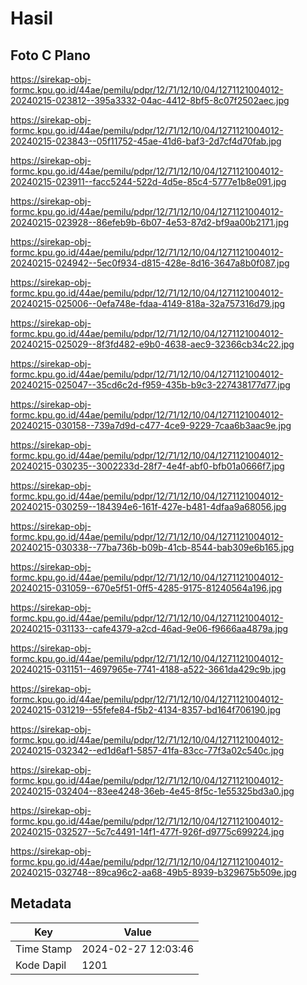 # Hasil

## Foto C Plano

https://sirekap-obj-formc.kpu.go.id/44ae/pemilu/pdpr/12/71/12/10/04/1271121004012-20240215-023812--395a3332-04ac-4412-8bf5-8c07f2502aec.jpg

https://sirekap-obj-formc.kpu.go.id/44ae/pemilu/pdpr/12/71/12/10/04/1271121004012-20240215-023843--05f11752-45ae-41d6-baf3-2d7cf4d70fab.jpg

https://sirekap-obj-formc.kpu.go.id/44ae/pemilu/pdpr/12/71/12/10/04/1271121004012-20240215-023911--facc5244-522d-4d5e-85c4-5777e1b8e091.jpg

https://sirekap-obj-formc.kpu.go.id/44ae/pemilu/pdpr/12/71/12/10/04/1271121004012-20240215-023928--86efeb9b-6b07-4e53-87d2-bf9aa00b2171.jpg

https://sirekap-obj-formc.kpu.go.id/44ae/pemilu/pdpr/12/71/12/10/04/1271121004012-20240215-024942--5ec0f934-d815-428e-8d16-3647a8b0f087.jpg

https://sirekap-obj-formc.kpu.go.id/44ae/pemilu/pdpr/12/71/12/10/04/1271121004012-20240215-025006--0efa748e-fdaa-4149-818a-32a757316d79.jpg

https://sirekap-obj-formc.kpu.go.id/44ae/pemilu/pdpr/12/71/12/10/04/1271121004012-20240215-025029--8f3fd482-e9b0-4638-aec9-32366cb34c22.jpg

https://sirekap-obj-formc.kpu.go.id/44ae/pemilu/pdpr/12/71/12/10/04/1271121004012-20240215-025047--35cd6c2d-f959-435b-b9c3-227438177d77.jpg

https://sirekap-obj-formc.kpu.go.id/44ae/pemilu/pdpr/12/71/12/10/04/1271121004012-20240215-030158--739a7d9d-c477-4ce9-9229-7caa6b3aac9e.jpg

https://sirekap-obj-formc.kpu.go.id/44ae/pemilu/pdpr/12/71/12/10/04/1271121004012-20240215-030235--3002233d-28f7-4e4f-abf0-bfb01a0666f7.jpg

https://sirekap-obj-formc.kpu.go.id/44ae/pemilu/pdpr/12/71/12/10/04/1271121004012-20240215-030259--184394e6-161f-427e-b481-4dfaa9a68056.jpg

https://sirekap-obj-formc.kpu.go.id/44ae/pemilu/pdpr/12/71/12/10/04/1271121004012-20240215-030338--77ba736b-b09b-41cb-8544-bab309e6b165.jpg

https://sirekap-obj-formc.kpu.go.id/44ae/pemilu/pdpr/12/71/12/10/04/1271121004012-20240215-031059--670e5f51-0ff5-4285-9175-81240564a196.jpg

https://sirekap-obj-formc.kpu.go.id/44ae/pemilu/pdpr/12/71/12/10/04/1271121004012-20240215-031133--cafe4379-a2cd-46ad-9e06-f9666aa4879a.jpg

https://sirekap-obj-formc.kpu.go.id/44ae/pemilu/pdpr/12/71/12/10/04/1271121004012-20240215-031151--4697965e-7741-4188-a522-3661da429c9b.jpg

https://sirekap-obj-formc.kpu.go.id/44ae/pemilu/pdpr/12/71/12/10/04/1271121004012-20240215-031219--55fefe84-f5b2-4134-8357-bd164f706190.jpg

https://sirekap-obj-formc.kpu.go.id/44ae/pemilu/pdpr/12/71/12/10/04/1271121004012-20240215-032342--ed1d6af1-5857-41fa-83cc-77f3a02c540c.jpg

https://sirekap-obj-formc.kpu.go.id/44ae/pemilu/pdpr/12/71/12/10/04/1271121004012-20240215-032404--83ee4248-36eb-4e45-8f5c-1e55325bd3a0.jpg

https://sirekap-obj-formc.kpu.go.id/44ae/pemilu/pdpr/12/71/12/10/04/1271121004012-20240215-032527--5c7c4491-14f1-477f-926f-d9775c699224.jpg

https://sirekap-obj-formc.kpu.go.id/44ae/pemilu/pdpr/12/71/12/10/04/1271121004012-20240215-032748--89ca96c2-aa68-49b5-8939-b329675b509e.jpg


## Metadata

| Key        | Value               |
| ---------- | ------------------- |
| Time Stamp | 2024-02-27 12:03:46 |
| Kode Dapil | 1201                |



